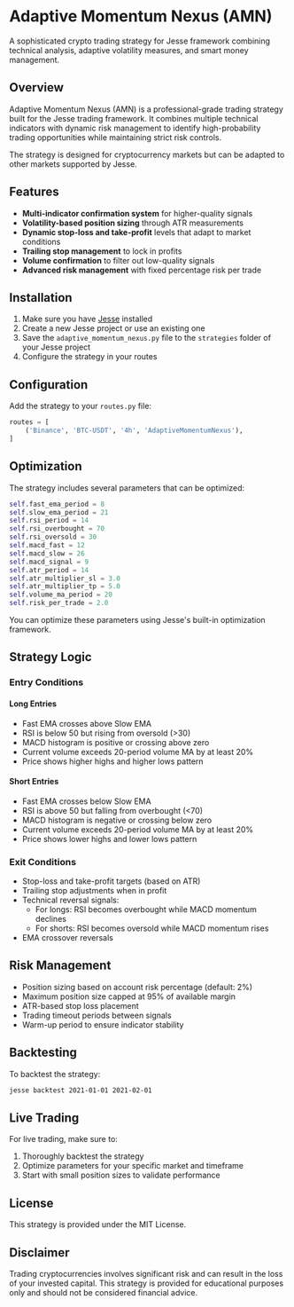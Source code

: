 # Adaptive Momentum Nexus (AMN)

A sophisticated crypto trading strategy for Jesse framework combining technical analysis, adaptive volatility measures, and smart money management.

## Overview

Adaptive Momentum Nexus (AMN) is a professional-grade trading strategy built for the Jesse trading framework. It combines multiple technical indicators with dynamic risk management to identify high-probability trading opportunities while maintaining strict risk controls.

The strategy is designed for cryptocurrency markets but can be adapted to other markets supported by Jesse.

## Features

- **Multi-indicator confirmation system** for higher-quality signals
- **Volatility-based position sizing** through ATR measurements
- **Dynamic stop-loss and take-profit** levels that adapt to market conditions
- **Trailing stop management** to lock in profits
- **Volume confirmation** to filter out low-quality signals
- **Advanced risk management** with fixed percentage risk per trade

## Installation

1. Make sure you have [Jesse](https://jesse.trade/) installed
2. Create a new Jesse project or use an existing one
3. Save the `adaptive_momentum_nexus.py` file to the `strategies` folder of your Jesse project
4. Configure the strategy in your routes

## Configuration

Add the strategy to your `routes.py` file:

```python
routes = [
    ('Binance', 'BTC-USDT', '4h', 'AdaptiveMomentumNexus'),
]
```

## Optimization

The strategy includes several parameters that can be optimized:

```python
self.fast_ema_period = 8
self.slow_ema_period = 21
self.rsi_period = 14
self.rsi_overbought = 70
self.rsi_oversold = 30
self.macd_fast = 12
self.macd_slow = 26
self.macd_signal = 9
self.atr_period = 14
self.atr_multiplier_sl = 3.0
self.atr_multiplier_tp = 5.0
self.volume_ma_period = 20
self.risk_per_trade = 2.0
```

You can optimize these parameters using Jesse's built-in optimization framework.

## Strategy Logic

### Entry Conditions

#### Long Entries
- Fast EMA crosses above Slow EMA
- RSI is below 50 but rising from oversold (>30)
- MACD histogram is positive or crossing above zero
- Current volume exceeds 20-period volume MA by at least 20%
- Price shows higher highs and higher lows pattern

#### Short Entries
- Fast EMA crosses below Slow EMA
- RSI is above 50 but falling from overbought (<70)
- MACD histogram is negative or crossing below zero
- Current volume exceeds 20-period volume MA by at least 20%
- Price shows lower highs and lower lows pattern

### Exit Conditions

- Stop-loss and take-profit targets (based on ATR)
- Trailing stop adjustments when in profit
- Technical reversal signals:
  - For longs: RSI becomes overbought while MACD momentum declines
  - For shorts: RSI becomes oversold while MACD momentum rises
- EMA crossover reversals

## Risk Management

- Position sizing based on account risk percentage (default: 2%)
- Maximum position size capped at 95% of available margin
- ATR-based stop loss placement
- Trading timeout periods between signals
- Warm-up period to ensure indicator stability

## Backtesting

To backtest the strategy:

```bash
jesse backtest 2021-01-01 2021-02-01
```

## Live Trading

For live trading, make sure to:

1. Thoroughly backtest the strategy
2. Optimize parameters for your specific market and timeframe
3. Start with small position sizes to validate performance

## License

This strategy is provided under the MIT License.

## Disclaimer

Trading cryptocurrencies involves significant risk and can result in the loss of your invested capital. This strategy is provided for educational purposes only and should not be considered financial advice.

